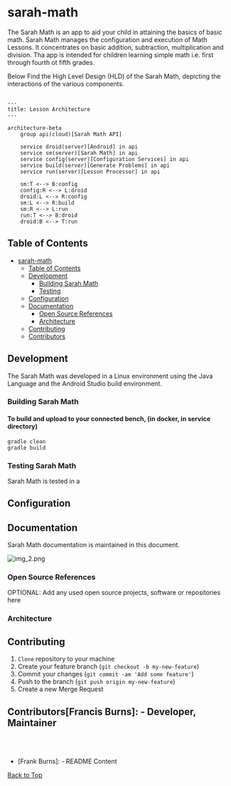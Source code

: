 # sarah-math

The Sarah Math is an app to aid your child in attaining the basics of basic math. Sarah Math manages the configuration and execution of Math Lessons. It concentrates on basic addition, subtraction, multiplication and division. Tha app is intended for children learning simple math i.e. first through fourth ot fifth grades.

Below Find the High Level Design (HLD) of the Sarah Math, depicting the interactions of the various components.


```mermaid

---
title: Lesson Architecture
---

architecture-beta
    group api(cloud)[Sarah Math API]

    service droid(server)[Android] in api
    service sm(server)[Sarah Math] in api
    service config(server)[Configuration Services] in api
    service build(server)[Generate Problems] in api
    service run(server)[Lesson Processor] in api

    sm:T <--> B:config
    config:R <--> L:droid
    droid:L <--> R:config
    sm:L <--> R:build
    sm:R <--> L:run
    run:T <--> B:droid
    droid:B <--> T:run
```

## Table of Contents
- [sarah-math](#sarah-math)
  * [Table of Contents](#table-of-contents)
  * [Development](#development)
    + [Building Sarah Math](#building-sarah-math)
    + [Testing](#testing-sarah-math)
  + [Configuration](#configuration)
  * [Documentation](#documentation)
    + [Open Source References](#open-source-references)
    + [Architecture](#architecture)
  * [Contributing](#contributing)
  * [Contributors](#conributors)

## Development

The Sarah Math was developed in a Linux environment using the Java Language and the Android Studio <version> build environment. 

### Building Sarah Math

#### To build and upload to your connected bench, (in docker, in service directory)

```agsl
gradle clean
gradle build
```

### Testing Sarah Math

Sarah Math is tested in a

## Configuration


## Documentation

Sarah Math documentation is maintained in this document.

![img_2.png](img_2.png)

### Open Source References
[//]: # ([Optional] Add any used open source projects, software or repositories here)

OPTIONAL: Add any used open source projects, software or repositories here

### Architecture


## Contributing

1. `Clone` repository to your machine
1. Create your feature branch (`git checkout -b my-new-feature`)
1. Commit your changes (`git commit -am 'Add some feature'`)
1. Push to the branch (`git push origin my-new-feature`)
1. Create a new Merge Request

## Contributors[Francis Burns]: - Developer, Maintainer

<br><br>
- [Frank Burns]:              - README Content

 <a href="#top">Back to Top</a>